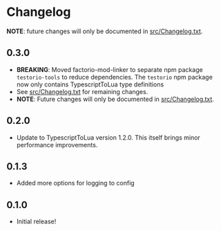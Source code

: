 # Changelog

**NOTE**: future changes will only be documented in [src/Changelog.txt](src/Changelog.txt).

## 0.3.0

- **BREAKING**: Moved factorio-mod-linker to separate npm package `testorio-tools` to reduce dependencies. The `testorio` npm package now only contains TypescriptToLua type definitions
- See [src/Changelog.txt](src/Changelog.txt) for remaining changes.
- **NOTE**: Future changes will only be documented in [src/Changelog.txt](src/Changelog.txt).

## 0.2.0

- Update to TypescriptToLua version 1.2.0. This itself brings minor performance improvements.

## 0.1.3

- Added more options for logging to config

## 0.1.0

- Initial release! 
